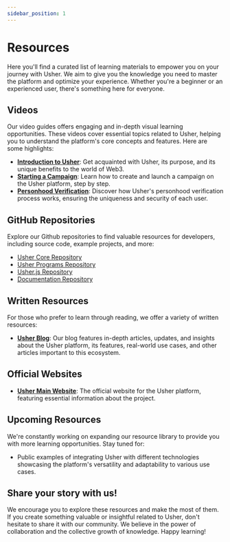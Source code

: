 ```yaml
---
sidebar_position: 1
---
```


# Resources

Here you'll find a curated list of learning materials to empower you on your journey with Usher. We aim to give you the knowledge you need to master the platform and optimize your experience. Whether you're a beginner or an experienced user, there's something here for everyone.

## Videos

Our video guides offers engaging and in-depth visual learning opportunities. These videos cover essential topics related to Usher, helping you to understand the platform's core concepts and features. Here are some highlights:

- **[Introduction to Usher](https://www.loom.com/share/3fd1d1add1124a70abb0c97299a2ed42)**: Get acquainted with Usher, its purpose, and its unique benefits to the world of Web3.
- **[Starting a Campaign](https://www.loom.com/share/d6e631a5528b488384086f520224732d)**: Learn how to create and launch a campaign on the Usher platform, step by step.
- **[Personhood Verification](https://www.loom.com/share/5b21d9c654d14fc38d566c74b1125d41)**: Discover how Usher's personhood verification process works, ensuring the uniqueness and security of each user.

## GitHub Repositories

Explore our Github repositories to find valuable resources for developers, including source code, example projects, and more:

- [Usher Core Repository](https://github.com/usherlabs/usher)
- [Usher Programs Repository](https://github.com/usherlabs/programs)
- [Usher.js Repository](https://github.com/usherlabs/usher.js)
- [Documentation Repository](https://github.com/usherlabs/docs)

## Written Resources

For those who prefer to learn through reading, we offer a variety of written resources:

- **[Usher Blog](https://www.usher.so/blog/)**: Our blog features in-depth articles, updates, and insights about the Usher platform, its features, real-world use cases, and other articles important to this ecosystem.
## Official Websites

- **[Usher Main Website](https://www.usher.so/)**: The official website for the Usher platform, featuring essential information about the project.

## Upcoming Resources

We're constantly working on expanding our resource library to provide you with more learning opportunities. Stay tuned for:

- Public examples of integrating Usher with different technologies showcasing the platform's versatility and adaptability to various use cases.

## Share your story with us!

We encourage you to explore these resources and make the most of them. If you create something valuable or insightful related to Usher, don't hesitate to share it with our community. We believe in the power of collaboration and the collective growth of knowledge. Happy learning!